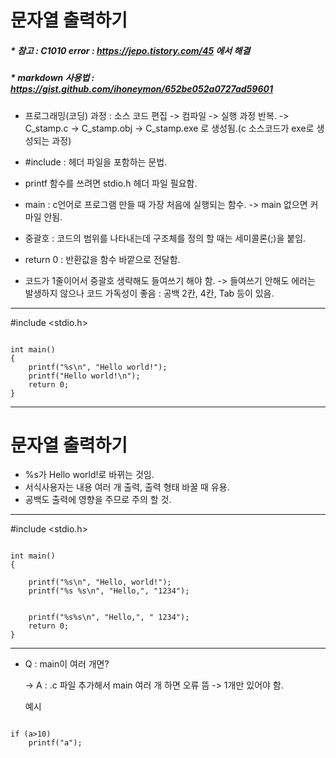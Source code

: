


# 문자열 출력하기

##### * 참고 : C1010 error : https://jepo.tistory.com/45 에서 해결
##### * markdown 사용법 : https://gist.github.com/ihoneymon/652be052a0727ad59601

* 프로그래밍(코딩) 과정 : 소스 코드 편집 -> 컴파일 -> 실행 과정 반복.
  -> C_stamp.c -> C_stamp.obj -> C_stamp.exe 로 생성됨.(c 소스코드가 exe로 생성되는 과정)

* #include : 헤더 파일을 포함하는 문법.
* printf 함수를 쓰려면 stdio.h 헤더 파일 필요함.
* main : c언어로 프로그램 만들 때 가장 처음에 실행되는 함수. -> main 없으면 커마일 안됨.
* 중괄호 : 코드의 범위를 나타내는데 구조체를 정의 할 때는 세미콜론(;)을 붙임.
* return 0 : 반환값을 함수 바깥으로 전달함.
* 코드가 1줄이어서 중괄호 생략해도 들여쓰기 해야 함.
  -> 들여쓰기 안해도 에러는 발생하지 않으나 코드 가독성이 좋음 : 공백 2칸, 4칸, Tab 등이 있음.

<hr/>

#include <stdio.h>
<pre><code>
int main()
{
	printf("%s\n", "Hello world!");
	printf("Hello world!\n");
	return 0;
}
</pre></code>

<hr/>

# 문자열 출력하기
* %s가 Hello world!로 바뀌는 것임.
* 서식사용자는 내용 여러 개 출력, 출력 형태 바꿀 때 유용.
* 공백도 출력에 영향을 주므로 주의 할 것.

<hr/>

#include <stdio.h>

<pre><code>
int main() 
{
	
	printf("%s\n", "Hello, world!");
	printf("%s %s\n", "Hello,", "1234");

	
	printf("%s%s\n", "Hello,", " 1234");
	return 0;
}
</pre></code>

<hr/>

* Q : main이 여러 개면?
  
  -> A : .c 파일 추가해서 main 여러 개 하면 오류 뜸 -> 1개만 있어야 함.

  예시
<pre><code>
if (a>10)
	printf("a");
</pre></code>
